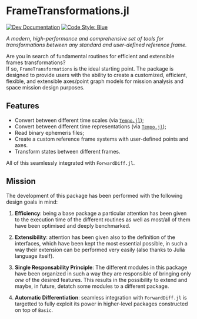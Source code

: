 
# FrameTransformations.jl

[![Dev Documentation](https://img.shields.io/badge/docs-dev-blue.svg)](https://juliaspacemissiondesign.github.io/FrameTransformations.jl/dev/) 
[![Code Style: Blue](https://img.shields.io/badge/code%20style-blue-4495d1.svg)](https://github.com/invenia/BlueStyle)

_A modern, high-performance and comprehensive set of tools for transformations between any standard and user-defined reference frame._

Are you in search of fundamental routines for efficient and extensible frames transformations?  
If so, `FrameTransformations` is the ideal starting point. The package is designed to 
provide users with  the ability to create a customized, efficient, flexible, and 
extensible axes/point graph models for mission analysis and space mission design purposes. 

## Features 

- Convert between different time scales (via [`Tempo.jl`](https://github.com/JuliaSpaceMissionDesign/Tempo.jl));
- Convert between different time representations (via [`Tempo.jl`](https://github.com/JuliaSpaceMissionDesign/Tempo.jl));
- Read binary ephemeris files;
- Create a custom reference frame systems with user-defined points and axes.
- Transform states between different frames.  

All of this seamlessly integrated with `ForwardDiff.jl`.

## Mission

The development of this package has been performed with the following design goals in mind:

1. **Efficiency**: being a base package a particular attention has been 
    given to the execution time of the different routines as well as most/all of
    them have been optimised and deeply benchmarked.

2. **Extensibility**: attention has been given also to the definition of the 
    interfaces, which have been kept the most essential possible, in such a way 
    their extension can be performed very easily (also thanks to Julia language itself).

3. **Single Responsability Principle**: The different modules in this package 
    have been organized in such a way they are responsible of bringing only *one* 
    of the desired features. This results in the possibility to extend and maybe, 
    in future, detatch some modules to a different package.

4. **Automatic Differentiation**: seamless integration with `ForwardDiff.jl` is targetted 
    to fully exploit its power in higher-level packages constructed on top of `Basic`.